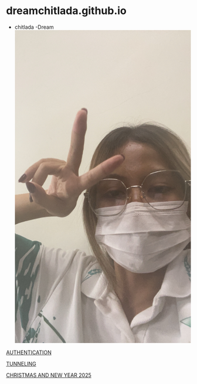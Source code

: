 # dreamchitlada.github.io
 - chitlada
     -Dream
![alt text](images/IMG_8325.jpeg)

[AUTHENTICATION](authentication)

[TUNNELING](tunneling.md)

[CHRISTMAS AND NEW YEAR 2025](e-card.md)
